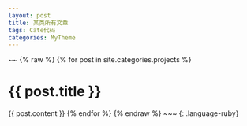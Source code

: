 ```yaml
---
layout: post
title: 某类所有文章
tags: Cate代码
categories: MyTheme
---
```




~~
{% raw %}
{% for post in site.categories.projects %}
  <h1>{{ post.title }}</h1>
  {{ post.content }}
{% endfor %}
{% endraw %}
~~~
{: .language-ruby}
